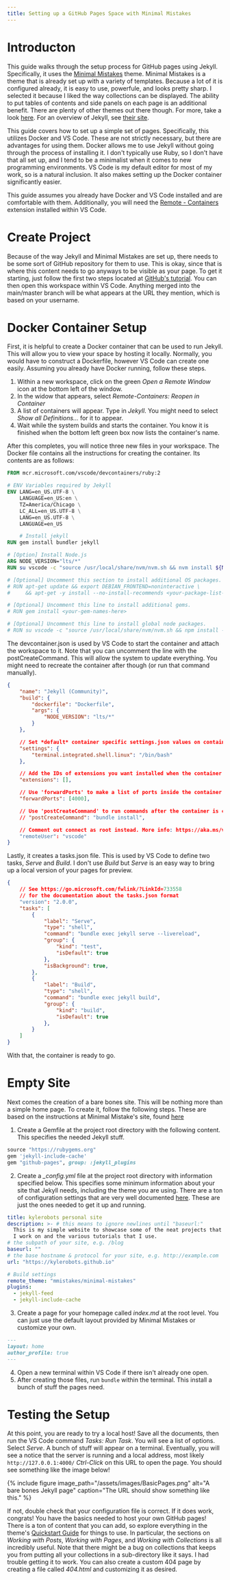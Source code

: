 ```yaml
---
title: Setting up a GitHub Pages Space with Minimal Mistakes
---
```

# Introducton #
This guide walks through the setup process for GitHub pages using Jekyll. Specifically, it uses the
[Minimal Mistakes](https://mmistakes.github.io/minimal-mistakes/) theme. Minimal Mistakes is a theme that is already
set up with a variety of templates. Because a lot of it is configured already, it is easy to use, powerfule, and looks
pretty sharp. I selected it because I liked the way collections can be displayed. The ability to put tables of contents
and side panels on each page is an additional benefit. There are plenty of other themes out there though. For more, take
a look [here](https://jekyllrb.com/docs/themes/). For an overview of Jekyll, see [their site](https://jekyllrb.com/).

This guide covers how to set up a simple set of pages. Specifically, this utilizes Docker and VS Code. These are not strictly
necessary, but there are advantages for using them. Docker allows me to use Jekyll without going through the process of installing
it. I don't typically use Ruby, so I don't have that all set up, and I tend to be a minimalist when it comes to new programming
environments. VS Code is my default editor for most of my work, so is a natural inclusion. It also makes setting up the
Docker container significantly easier.

This guide assumes you already have Docker and VS Code installed and are comfortable with them. Additionally, you will need the
[Remote - Containers](https://marketplace.visualstudio.com/items?itemName=ms-vscode-remote.remote-containers) extension installed
within VS Code.

# Create Project #
Because of the way Jekyll and Minimal Mistakes are set up, there needs to be some sort of GitHub repository for them to use. This
is okay, since that is where this content needs to go anyways to be visible as your page. To get it starting, just follow the first
two steps located at [GitHub's tutorial](https://pages.github.com/). You can then open this workspace within VS Code. Anything merged
into the main/master branch will be what appears at the URL they mention, which is based on your username.

# Docker Container Setup #
First, it is helpful to create a Docker container that can be used to run Jekyll. This will allow you to view your space by
hosting it locally. Normally, you would have to construct a Dockerfile, however VS Code can create one easily. Assuming you already
have Docker running, follow these steps.

1. Within a new workspace, click on the green *Open a Remote Window* icon at the bottom left of the window.
2. In the widow that appears, select *Remote-Containers: Reopen in Container*
3. A list of containers will appear. Type in *Jekyll*. You might need to select *Show all Definitions...* for it to appear.
4. Wait while the system builds and starts the container. You know it is finished when the bottom left green box now lists the container's
name.

After this completes, you will notice three new files in your workspace. The Docker file contains all the instructions for creating the
container. Its contents are as follows:
```dockerfile
FROM mcr.microsoft.com/vscode/devcontainers/ruby:2

# ENV Variables required by Jekyll
ENV LANG=en_US.UTF-8 \
    LANGUAGE=en_US:en \
    TZ=America/Chicago \
    LC_ALL=en_US.UTF-8 \
    LANG=en_US.UTF-8 \
    LANGUAGE=en_US

    # Install jekyll
RUN gem install bundler jekyll

# [Option] Install Node.js
ARG NODE_VERSION="lts/*"
RUN su vscode -c "source /usr/local/share/nvm/nvm.sh && nvm install ${NODE_VERSION} 2>&1"

# [Optional] Uncomment this section to install additional OS packages.
# RUN apt-get update && export DEBIAN_FRONTEND=noninteractive \
#     && apt-get -y install --no-install-recommends <your-package-list-here>

# [Optional] Uncomment this line to install additional gems.
# RUN gem install <your-gem-names-here>

# [Optional] Uncomment this line to install global node packages.
# RUN su vscode -c "source /usr/local/share/nvm/nvm.sh && npm install -g <your-package-here>" 2>&1
```

The devcontainer.json is used by VS Code to start the container and attach the workspace to it. Note that you can uncomment the line with the
postCreateCommand. This will allow the system to update everything. You might need to recreate the container after though (or run that command
manually).

```json
{
	"name": "Jekyll (Community)",
	"build": {
		"dockerfile": "Dockerfile",
		"args": {
			"NODE_VERSION": "lts/*"
		}	
	},

	// Set *default* container specific settings.json values on container create.
	"settings": { 
		"terminal.integrated.shell.linux": "/bin/bash"
	},

	// Add the IDs of extensions you want installed when the container is created.
	"extensions": [],

	// Use 'forwardPorts' to make a list of ports inside the container available locally.
	"forwardPorts": [4000],

	// Use 'postCreateCommand' to run commands after the container is created.
	// "postCreateCommand": "bundle install",

	// Comment out connect as root instead. More info: https://aka.ms/vscode-remote/containers/non-root.
	"remoteUser": "vscode"
}
```

Lastly, it creates a tasks.json file. This is used by VS Code to define two tasks, *Serve* and *Build*. I don't use *Build* but *Serve* is an easy way
to bring up a local version of your pages for preview.
```json
{
    // See https://go.microsoft.com/fwlink/?LinkId=733558
    // for the documentation about the tasks.json format
    "version": "2.0.0",
    "tasks": [
        {
            "label": "Serve",
            "type": "shell",
            "command": "bundle exec jekyll serve --livereload",
            "group": {
                "kind": "test",
                "isDefault": true
            },
            "isBackground": true,
        },
        {
            "label": "Build",
            "type": "shell",
            "command": "bundle exec jekyll build",
            "group": {
                "kind": "build",
                "isDefault": true
            },
        }
    ]
}
```

With that, the container is ready to go.

# Empty Site #
Next comes the creation of a bare bones site. This will be nothing more than a simple home page. To create it, follow the
following steps. These are based on the instructions at Minimal Mistake's site, found
[here](https://mmistakes.github.io/minimal-mistakes/docs/quick-start-guide/)

1. Create a Gemfile at the project root directory with the following content. This specifies the needed Jekyll stuff.
```ruby
source "https://rubygems.org"
gem 'jekyll-include-cache'
gem "github-pages", group: :jekyll_plugins
```
2. Create a *_config.yml* file at the project root directory with information specified below. This specifies some minimum
information about your site that Jekyll needs, including the theme you are using. There are a ton of configuration settings
that are very well documented [here](https://mmistakes.github.io/minimal-mistakes/docs/configuration/). These are just the
ones needed to get it up and running.
```yml
title: kylerobots personal site
description: >- # this means to ignore newlines until "baseurl:"
  This is my simple website to showcase some of the neat projects that
  I work on and the various tutorials that I use.
# the subpath of your site, e.g. /blog
baseurl: ""
# the base hostname & protocol for your site, e.g. http://example.com
url: "https://kylerobots.github.io"

# Build settings
remote_theme: "mmistakes/minimal-mistakes"
plugins:
  - jekyll-feed
  - jekyll-include-cache
```
3. Create a page for your homepage called *index.md* at the root level. You can just use the default layout provided by
Minimal Mistakes or customize your own.
```markdown
---
layout: home
author_profile: true
---
```
4. Open a new terminal within VS Code if there isn't already one open.
5. After creating those files, run ```bundle``` within the terminal. This install a bunch of stuff the pages need.

# Testing the Setup #
At this point, you are ready to try a local host! Save all the documents, then run the VS Code command *Tasks: Run Task*. You will
see a list of options. Select *Serve*. A bunch of stuff will appear on a terminal. Eventually, you will see a notice that the server
is running and a local address, most likely ```http://127.0.0.1:4000/``` *Ctrl-Click* on this URL to open the page. You should see
something like the image below!

{% include figure image_path="/assets/images/BasicPages.png" alt="A bare bones Jekyll page" caption="The URL should show something like this." %}

If not, double check that your configuration file is correct. If it does work, congrats! You have the basics needed to host your own GitHub pages!
There is a ton of content that you can add, so explore everything in the theme's
[Quickstart Guide](https://mmistakes.github.io/minimal-mistakes/docs/quick-start-guide/) for things to use. In particular, the sections on
*Working with Posts*, *Working with Pages*, and *Working with Collections* is all incredibly useful. Note that there might be a bug on collections
that keeps you from putting all your collections in a sub-directory like it says. I had trouble getting it to work. You can also create a custom
404 page by creating a file called *404.html* and customizing it as desired.